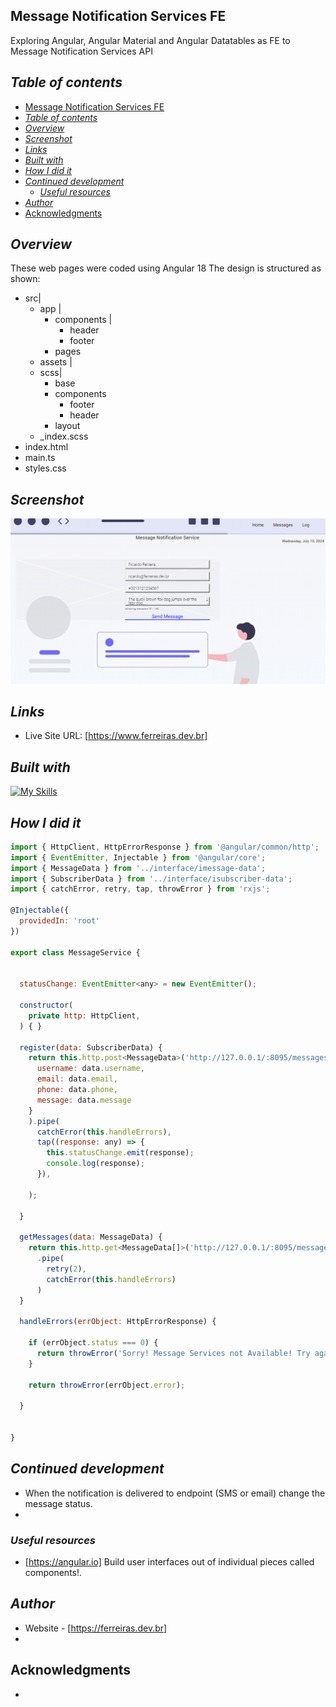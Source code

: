 ## Message Notification Services FE
Exploring Angular, Angular Material and Angular Datatables as FE to Message Notification Services API

## _Table of contents_
- [Message Notification Services FE](#message-notification-services-fe)
- [_Table of contents_](#table-of-contents)
- [_Overview_](#overview)
- [_Screenshot_](#screenshot)
- [_Links_](#links)
- [_Built with_](#built-with)
- [_How I did it_](#how-i-did-it)
- [_Continued development_](#continued-development)
  - [_Useful resources_](#useful-resources)
- [_Author_](#author)
- [Acknowledgments](#acknowledgments)
## _Overview_
These web pages were coded using Angular 18
The design is structured as shown:
- src|
  - app |
     - components |
          -  header
          -  footer
     -  pages
  - assets |
  - scss|
    - base
    -  components
       -  footer
       -  header
    -  layout
  - _index.scss
- index.html
- main.ts
- styles.css 
## _Screenshot_
[![](./notification-fe.png)]()
## _Links_
- Live Site URL: [https://www.ferreiras.dev.br] 
## _Built with_

[![My Skills](https://skillicons.dev/icons?i=ts,angular,git,materialui,html,scss,redhat,vscode)](https://skillicons.dev)



 ## _How I did it_
```jsx
import { HttpClient, HttpErrorResponse } from '@angular/common/http';
import { EventEmitter, Injectable } from '@angular/core';
import { MessageData } from '../interface/imessage-data';
import { SubscriberData } from '../interface/isubscriber-data';
import { catchError, retry, tap, throwError } from 'rxjs';

@Injectable({
  providedIn: 'root'
})

export class MessageService {


  statusChange: EventEmitter<any> = new EventEmitter();

  constructor(
    private http: HttpClient,
  ) { }

  register(data: SubscriberData) {
    return this.http.post<MessageData>('http://127.0.0.1/:8095/messages', {
      username: data.username,
      email: data.email,
      phone: data.phone,
      message: data.message
    }
    ).pipe(
      catchError(this.handleErrors),
      tap((response: any) => {
        this.statusChange.emit(response);
        console.log(response);
      }),

    );

  }

  getMessages(data: MessageData) {
    return this.http.get<MessageData[]>('http://127.0.0.1/:8095/messages')
      .pipe(
        retry(2),
        catchError(this.handleErrors)
      )
  }

  handleErrors(errObject: HttpErrorResponse) {

    if (errObject.status === 0) {
      return throwError('Sorry! Message Services not Available! Try again later!!!')
    }

    return throwError(errObject.error);

  }


}

``` 

## _Continued development_
- When the notification is delivered to endpoint (SMS or email) change the message status.
- 
### _Useful resources_
- [https://angular.io] Build user interfaces out of individual pieces called components!.

## _Author_
- Website - [https://ferreiras.dev.br] 
- 
## Acknowledgments
- 
